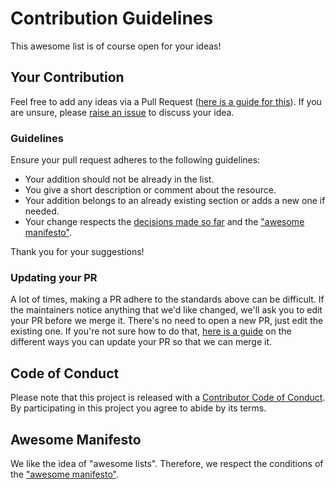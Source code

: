 # Contribution Guidelines

This awesome list is of course open for your ideas!

## Your Contribution

Feel free to add any ideas via a Pull Request ([here is a guide for this](https://github.com/firstcontributions/first-contributions/blob/master/README.md)).
If you are unsure, please [raise an issue](https://github.com/feststelltaste/awesome-software-analytics/issues/new) to discuss your idea.

### Guidelines

Ensure your pull request adheres to the following guidelines:

- Your addition should not be already in the list.
- You give a short description or comment about the resource.
- Your addition belongs to an already existing section or adds a new one if needed.
- Your change respects the [decisions made so far](decisions.md) and the ["awesome manifesto"](#awesome-manifesto).

Thank you for your suggestions!


### Updating your PR

A lot of times, making a PR adhere to the standards above can be difficult.
If the maintainers notice anything that we'd like changed, we'll ask you to edit your PR before we merge it.
There's no need to open a new PR, just edit the existing one.
If you're not sure how to do that, [here is a guide](https://github.com/RichardLitt/knowledge/blob/master/github/amending-a-commit-guide.md) on the different ways you can update your PR so that we can merge it.

## Code of Conduct
Please note that this project is released with a [Contributor Code of Conduct](code-of-conduct.md).
By participating in this project you agree to abide by its terms.

## Awesome Manifesto
We like the idea of "awesome lists". Therefore, we respect the conditions of the ["awesome manifesto"](https://github.com/sindresorhus/awesome/blob/main/awesome.md).